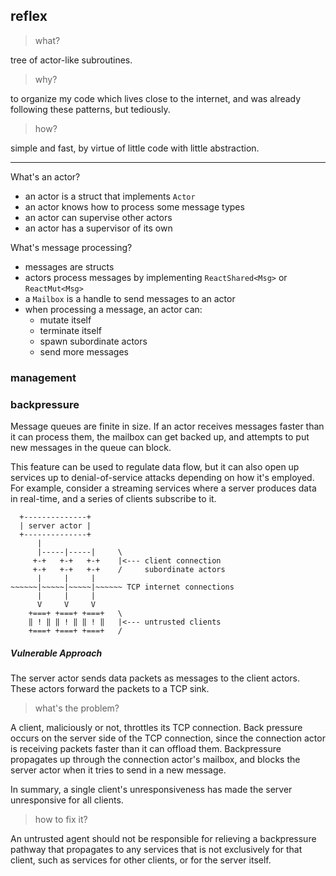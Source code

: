 
## reflex

> what?

 tree of actor-like subroutines. 

> why?

to organize my code which lives close to the internet, and was already following
these patterns, but tediously.

> how?

simple and fast, by virtue of little code with little abstraction.

--- 

What's an actor?

- an actor is a struct that implements `Actor`
- an actor knows how to process some message types
- an actor can supervise other actors
- an actor has a supervisor of its own

What's message processing?

- messages are structs
- actors process messages by implementing `ReactShared<Msg>` or `ReactMut<Msg>`
- a `Mailbox` is a handle to send messages to an actor
- when processing a message, an actor can:
    - mutate itself
    - terminate itself
    - spawn subordinate actors
    - send more messages

### management



### backpressure

Message queues are finite in size. If an actor receives messages faster than it 
can process them, the mailbox can get backed up, and attempts to put new messages
in the queue can block.

This feature can be used to regulate data flow, but it can also open up services 
up to denial-of-service attacks depending on how it's employed. For example, consider
a streaming services where a server produces data in real-time, and a series of 
clients subscribe to it.

```
  +--------------+
  | server actor |
  +--------------+
      |
      |-----|-----|     \
     +-+   +-+   +-+    |<--- client connection
     +-+   +-+   +-+    /     subordinate actors
      |     |     |
~~~~~~|~~~~~|~~~~~|~~~~~~ TCP internet connections
      |     |     |
      V     V     V
    +===+ +===+ +===+   \
    ‖ ! ‖ ‖ ! ‖ ‖ ! ‖   |<--- untrusted clients
    +===+ +===+ +===+   /
```

##### Vulnerable Approach

The server actor sends data packets as messages to the client actors. These actors
forward the packets to a TCP sink.

> what's the problem?

A client, maliciously or not, throttles its TCP connection. Back pressure occurs 
on the server side of the TCP connection, since the connection actor is receiving
packets faster than it can offload them. Backpressure propagates up through the
connection actor's mailbox, and blocks the server actor when it tries to send in
a new message. 

In summary, a single client's unresponsiveness has made the server unresponsive
for all clients.

> how to fix it?

An untrusted agent should not be responsible for relieving a backpressure pathway 
that propagates to any services that is not exclusively for that client, such
as services for other clients, or for the server itself.

